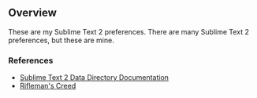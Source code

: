 ## Overview ##

These are my Sublime Text 2 preferences. There are many Sublime Text 2 preferences, but these are mine.

### References ###

* [Sublime Text 2 Data Directory Documentation](http://sublimetext.info/docs/en/basic_concepts.html)
* [Rifleman's Creed](http://en.wikipedia.org/wiki/Rifleman's_Creed)
